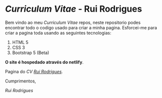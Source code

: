 # *Curriculum Vitae* - Rui Rodrigues

Bem vindo ao meu *Curriculum Vitae* repos, neste repositorio podes encontrar todo o codigo usado para criar a minha pagina.
Esforcei-me para criar a pagina toda usando as seguintes tecnologias:
1. HTML 5
2. CSS 3
3. Bootstrap 5 (Beta)

**O site é hospedado através do netlify**.

Pagina do *CV [Rui Rodrigues](https://ruirodrigues.netlify.app/).*

Cumprimentos,

*Rui Rodrigues*
